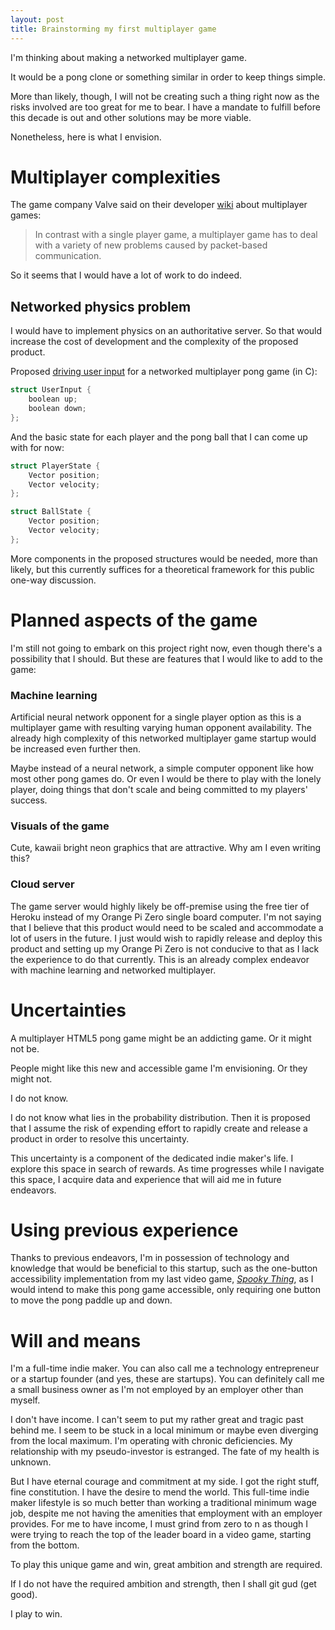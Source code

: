 ```yaml
---
layout: post
title: Brainstorming my first multiplayer game
---
```


I'm thinking about making a networked multiplayer game.

It would be a pong clone or something similar in order to keep things simple.

More than likely, though, I will not be creating such a thing right now as the risks involved are too great for me to bear. I have a mandate to fulfill before this decade is out and other solutions may be more viable.

Nonetheless, here is what I envision.

# Multiplayer complexities

The game company Valve said on their developer [wiki](https://developer.valvesoftware.com/wiki/Source_Multiplayer_Networking) about multiplayer games:

> In contrast with a single player game, a multiplayer game has to deal with a variety of new problems caused by packet-based communication.

So it seems that I would have a lot of work to do indeed.

## Networked physics problem

I would have to implement physics on an authoritative server. So that would increase the cost of development and the complexity of the proposed product.

Proposed [driving user input](https://gafferongames.com/post/networked_physics_2004/) for a networked multiplayer pong game (in C):

```c
struct UserInput {
    boolean up;
    boolean down;
};
```

And the basic state for each player and the pong ball that I can come up with for now:

```c
struct PlayerState {
    Vector position;
    Vector velocity;
};

struct BallState {
    Vector position;
    Vector velocity;
};
```

More components in the proposed structures would be needed, more than likely, but this currently suffices for a theoretical framework for this public one-way discussion.

# Planned aspects of the game

I'm still not going to embark on this project right now, even though there's a possibility that I should. But these are features that I would like to add to the game:

### Machine learning

Artificial neural network opponent for a single player option as this is a multiplayer game with resulting varying human opponent availability. The already high complexity of this networked multiplayer game startup would be increased even further then.

Maybe instead of a neural network, a simple computer opponent like how most other pong games do. Or even I would be there to play with the lonely player, doing things that don't scale and being committed to my players' success.

### Visuals of the game

Cute, kawaii bright neon graphics that are attractive. Why am I even writing this?

### Cloud server

The game server would highly likely be off-premise using the free tier of Heroku instead of my Orange Pi Zero single board computer. I'm not saying that I believe that this product would need to be scaled and accommodate a lot of users in the future. I just would wish to rapidly release and deploy this product and setting up my Orange Pi Zero is not conducive to that as I lack the experience to do that currently. This is an already complex endeavor with machine learning and networked multiplayer.

# Uncertainties

A multiplayer HTML5 pong game might be an addicting game. Or it might not be.

People might like this new and accessible game I'm envisioning. Or they might not.

I do not know.

I do not know what lies in the probability distribution. Then it is proposed that I assume the risk of expending effort to rapidly create and release a product in order to resolve this uncertainty.

This uncertainty is a component of the dedicated indie maker's life. I explore this space in search of rewards. As time progresses while I navigate this space, I acquire data and experience that will aid me in future endeavors.

# Using previous experience

Thanks to previous endeavors, I'm in possession of technology and knowledge that would be beneficial to this startup, such as the one-button accessibility implementation from my last video game, [*Spooky Thing*](https://webdva.itch.io/spooky-thing), as I would intend to make this pong game accessible, only requiring one button to move the pong paddle up and down.

# Will and means

I'm a full-time indie maker. You can also call me a technology entrepreneur or a startup founder (and yes, these are startups). You can definitely call me a small business owner as I'm not employed by an employer other than myself.

I don't have income. I can't seem to put my rather great and tragic past behind me. I seem to be stuck in a local minimum or maybe even diverging from the local maximum. I'm operating with chronic deficiencies. My relationship with my pseudo-investor is estranged. The fate of my health is unknown.

But I have eternal courage and commitment at my side. I got the right stuff, fine constitution. I have the desire to mend the world. This full-time indie maker lifestyle is so much better than working a traditional minimum wage job, despite me not having the amenities that employment with an employer provides. For me to have income, I must grind from zero to n as though I were trying to reach the top of the leader board in a video game, starting from the bottom.

To play this unique game and win, great ambition and strength are required.

If I do not have the required ambition and strength, then I shall git gud (get good).

I play to win.